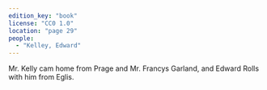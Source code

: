 ```yaml
---
edition_key: "book"
license: "CC0 1.0"
location: "page 29"
people:
  - "Kelley, Edward"
---
```

Mr. Kelly cam
home from Prage and Mr. Francys Garland, and Edward Rolls
with him from Eglis.
